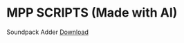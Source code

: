 # MPP SCRIPTS (Made with AI)

Soundpack Adder
[Download](https://www.tampermonkey.net/script_installation.php#url=https://update.greasyfork.org/scripts/533752/MPP%20Soundfont%20Loader.user.js)
